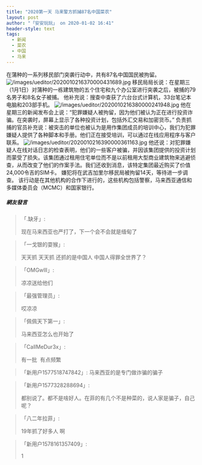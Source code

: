 ```yaml
---
title: "2020第一天 马来警方抓捕87名中国菜农"
layout: post
author: "「安安玩玩」 on 2020-01-02 16:41"
header-style: text
tags:
  - 新闻
  - 菜农
  - 中国
  - 马来
---
```


在蒲种的一系列移民部门突袭行动中，共有87名中国国民被拘留。<input type="hidden" value="菲乐园提供">
<img src="http://images.feileyuan.com/images/ueditor/2020010216370000431689.jpg" title="/images/ueditor/2020010216370000431689.jpg" alt="/images/ueditor/2020010216370000431689.jpg">
移民局局长说：在星期三（1月1日）对蒲种的一栋建筑物的五个住宅和九个办公室进行突袭之后，被捕的79名男子和8名女子被捕。
他补充说：搜查中查获了六台台式计算机，33台笔记本电脑和203部手机。
<img src="http://images.feileyuan.com/images/ueditor/2020010216380000241948.jpg" title="/images/ueditor/2020010216380000241948.jpg" alt="/images/ueditor/2020010216380000241948.jpg">
他在星期三的新闻发布会上说：“犯罪嫌疑人被拘留，因为他们被认为正在进行投资诈骗。在突袭时，屏幕上显示了各种投资计划，包括外汇交易和加密货币。”
负责抓捕的官员补充说：被突击的单位也被认为是用作集团成员的培训中心，我们为犯罪嫌疑人提供了各种脚本和手册。他们正在接受培训，可以通过在线应用程序与客户联系。
<img src="http://images.feileyuan.com/images/ueditor/2020010216390000361163.jpg" title="/images/ueditor/2020010216390000361163.jpg" alt="/images/ueditor/2020010216390000361163.jpg">
他还说：对犯罪嫌疑人在线对话日志的检查表明，他们的一些客户被骗，并因该集团提供的投资计划而蒙受了损失。该集团通过租用住宅单位而不是以前租用大型商业建筑物来逃避侦查，从而改变了他们的作案手法。我们还收到消息，该特定集团最近购买了价值24,000令吉的SIM卡。
嫌犯将在武吉加里尔移民局被拘留14天，等待进一步调查。
该行动是在其他机构的合作下进行的，这些机构包括警察，马来西亚通信和多媒体委员会（MCMC）和国家银行。

##### 網友發言 
> 「.缺牙」:
> <p>现在马来西亚也严打了，下一个会不会就是缅甸了</p>

> 「一戈银的耍猴」:
> <p>天天抓 天天抓 还抓的是中国人 中国人得罪全世界了？</p>

> 「OMGwlll」:
> <p>凉凉送给他们</p>

> 「最强管理员」:
> <p>哎凉凉&nbsp;</p>

> 「佩佩天下第一」:
> <p>马来西亚怎么也开始了</p>

> 「CallMeDur3x」:
> <p>有一批&nbsp; 有点频繁</p>

> 「新用户1577518747842」:
> 马来西亚的是专门做诈骗的骗子

> 「新用户1577328288694」:
> <p>都别说了。都不是啥好人。在菲的有几个不是种菜的，说人家是骗子，自己呢？</p>

> 「八二年拉菲」:
> <p>19年抓了好多人 啊</p>

> 「新用户1578161357409」:
> <p>1</p>


